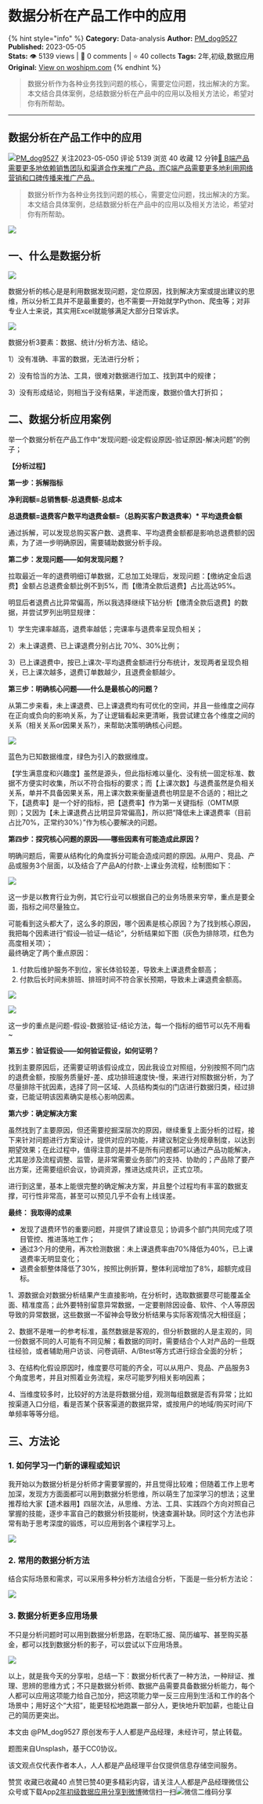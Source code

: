 # 数据分析在产品工作中的应用
{% hint style="info" %}
**Category:** Data-analysis
**Author:** [PM_dog9527](https://www.woshipm.com/u/1495053)
**Published:** 2023-05-05  
**Stats:** 👁️ 5139 views | 💬 0 comments | ⭐ 40 collects
**Tags:** 2年,初级,数据应用
**Original:** [View on woshipm.com](https://www.woshipm.com/data-analysis/5777766.html)
{% endhint %}
> 数据分析作为各种业务找到问题的核心，需要定位问题，找出解决的方案。本文结合具体案例，总结数据分析在产品中的应用以及相关方法论，希望对你有所帮助。

---

## 数据分析在产品工作中的应用

[![](https://static.woshipm.com/view/woshipm_api_def_20230309171725_2572.jpeg?imageView2/1/w/72/h/72/q/100)](https://www.woshipm.com/u/1495053)[PM\_dog9527](https://www.woshipm.com/u/1495053) 关注2023-05-050 评论 5139 浏览 40 收藏 12 分钟[🔗 B端产品需要更多地依赖销售团队和渠道合作来推广产品，而C端产品需要更多地利用网络营销和口碑传播来推广产品..](https://ke.qidianla.com/courses/bcpm)

> 数据分析作为各种业务找到问题的核心，需要定位问题，找出解决的方案。本文结合具体案例，总结数据分析在产品中的应用以及相关方法论，希望对你有所帮助。

![](https://image.woshipm.com/2023/04/14/71970436-da8e-11ed-b69c-00163e0b5ff3.png)

## 一、什么是数据分析

![](https://image.woshipm.com/wp-files/2023/03/r18NYzRHJR1TZtdFdwjo.png)

数据分析的核心是是利用数据发现问题，定位原因，找到解决方案或提出建议的思维，所以分析工具并不是最重要的，也不需要一开始就学Python、爬虫等；对非专业人士来说，其实用Excel就能够满足大部分日常诉求。

![](https://image.woshipm.com/wp-files/2023/03/DgGTftIpVZOvgPzoNpfc.png)

数据分析3要素：数据、统计/分析方法、结论。

1）没有准确、丰富的数据，无法进行分析；

2）没有恰当的方法、工具，很难对数据进行加工、找到其中的规律；

3）没有形成结论，则相当于没有结果，半途而废，数据价值大打折扣；

## 二、数据分析应用案例

举一个数据分析在产品工作中“发现问题-设定假设原因-验证原因-解决问题”的例子；

**【分析过程】**

**第一步：拆解指标**

**净利润额=总销售额-总退费额-总成本**

**总退费额=退费客户数平均退费金额=（总购买客户数退费率）\* 平均退费金额**

通过拆解，可以发现总购买客户数、退费率、平均退费金额都是影响总退费额的因素，为了进一步明确原因，需要辅助数据分析手段。

**第二步：发现问题——如何发现问题？**

拉取最近一年的退费明细订单数据，汇总加工处理后，发现问题：【缴纳定金后退费】金额占总退费金额比例不到5%，而【缴清全款后退费】占比高达95%。

明显后者退费占比异常偏高，所以我选择继续下钻分析【缴清全款后退费】的数据，并尝试罗列出明显规律：

1）学生完课率越高，退费率越低；完课率与退费率呈现负相关；

2）未上课退费、已上课退费分别占比 70%、30%比例；

3）已上课退费中，按已上课次-平均退费金额进行分布统计，发现两者呈现负相关，已上课次越多，退费订单数越少，且退费金额越少。

**第三步：明确核心问题——什么是最核心的问题？**

从第二步来看，未上课退费、已上课退费均有可优化的空间，并且一些维度之间存在正向或负向的影响关系，为了让逻辑看起来更清晰，我尝试建立各个维度之间的关系（相关关系or因果关系?），来帮助决策明确核心问题。

![](https://image.woshipm.com/wp-files/2023/03/v3HFWTaljoI2StFXHDjF.png)

蓝色为已知数据维度，绿色为引入的数据维度。

【学生满意度和兴趣度】虽然是源头，但此指标难以量化、没有统一固定标准、数据不方便实时收集，所以不符合指标的要求；而【上课次数】与退费虽然是负相关关系，单并不具备因果关系，用上课次数来衡量退费也明显是不合适的；相比之下，【退费率】是一个好的指标，把【退费率】作为第一关键指标（OMTM原则）；又因为【未上课退费占比明显异常偏高】，所以把“降低未上课退费率（目前占比70%，正常约30%）”作为核心要解决的问题。

**第四步：探究核心问题的原因——哪些因素有可能造成此原因？**

明确问题后，需要从结构化的角度拆分可能会造成问题的原因。从用户、竞品、产品或服务3个层面，以及结合了产品A的付款-上课业务流程，绘制图如下：

![](https://image.woshipm.com/wp-files/2023/03/fzlcuhd9V6zll4jBUTk1.png)

这一步是以教育行业为例，其它行业可以根据自己的业务场景来穷举，重点是要全面，指标之间尽量独立。

可能看到这头都大了，这么多的原因，哪个因素是核心原因？为了找到核心原因，我把每个因素进行“假设—验证—结论”，分析结果如下图（灰色为排除项，红色为高度相关项）；  
最终确定了两个重点原因：

1.  付款后维护服务不到位，家长体验较差，导致未上课退费金额高；
2.  付款后长时间未排班、排班时间不符合家长预期，导致未上课退费金额高。

![](https://image.woshipm.com/wp-files/2023/03/M141VWhIzv0VVxoyAqPk.png)

![](https://image.woshipm.com/wp-files/2023/03/qDVn6d0RKCELgV59lEah.png)

这一步的重点是问题-假设-数据验证-结论方法，每一个指标的细节可以先不用看~

**第五步：验证假设——如何验证假设，如何证明？**

找到主要原因后，还需要证明该假设成立，因此我设立对照组，分别按照不同门店的退费金额，按服务质量好-差、成功排班速度快-慢，来进行对照数据分析，为了尽量排除干扰因素，选择了同一区域、人员结构类似的门店进行数据归类，经过排查，已能证明该因素确实是核心影响因素。

**第六步：确定解决方案**

虽然找到了主要原因，但还需要挖掘深层次的原因，继续重复上面分析的过程，接下来针对问题进行方案设计，提供对应的功能，并建议制定业务规章制度，以达到期望效果；在此过程中，值得注意的是并不是所有问题都可以通过产品功能解决，尤其是涉及流程调整、监管，是非常需要业务部门的支持、协助的；产品除了要产出方案，还需要组织会议，协调资源，推进达成共识，正式立项。

进行到这里，基本上能很完整的确定解决方案，并且整个过程均有丰富的数据支撑，可行性非常高，甚至可以预见几乎不会有上线误差。

**最终： 我取得的成果**

*   发现了退费环节的重要问题，并提供了建设意见；协调多个部门共同完成了项目管控、推进落地工作；
*   通过3个月的使用，再次检测数据：未上课退费率由70%降低为40%，已上课退费率无明显变化；
*   退费金额整体降低了30%，按照比例折算，整体利润增加了8%，超额完成目标。

1、源数据会对数据分析结果产生直接影响，在分析时，选取数据要尽可能覆盖全面、精准度高；此外要特别留意异常数据，一定要剔除因设备、软件、个人等原因导致的异常数据，这些数据一不留神会导致分析结果与实际客观情况大相径庭；

2、数据不是唯一的参考标准，虽然数据是客观的，但分析数据的人是主观的，同一份数据不同的人可能有不同见解；看数据的同时，需要结合个人对产品的一些既往经验，或者辅助用户访谈、问卷调研、A/Btest等方式进行综合全面的分析；

3、在结构化假设原因时，维度要尽可能的齐全，可以从用户、竞品、产品服务3个角度思考，并且对照着业务流程，来尽可能罗列相关影响因素；

4、当维度较多时，比较好的方法是将数据分组，观测每组数据是否有异常；比如按渠道入口分组，看是否某个获客渠道的数据异常，或按用户的地域/购买时间/下单频率等等分组。

## 三、方法论

### 1\. 如何学习一门新的课程或知识

我开始以为数据分析是分析师才需要掌握的，并且觉得比较难；但随着工作上思考加深，发现方方面面都可以用到数据分析思维，所以萌生了加深学习的想法；这里推荐给大家【道术器用】四层次法，从思维、方法、工具、实践四个方向对照自己掌握的技能，逐步丰富自己的数据分析技能树，快速查漏补缺。同时这个方法也非常有助于思考深度的锻炼，可以应用到各个课程学习上。

![](https://image.woshipm.com/wp-files/2023/03/j6rIf7VV1GjwyQAb75RK.png)

### 2\. 常用的数据分析方法

结合实际场景和需求，可以采用多种分析方法组合分析，下面是一些分析方法论：

![](https://image.woshipm.com/wp-files/2023/03/JBQqnxM7k9ZmDYGy2jri.png)

### 3\. 数据分析更多应用场景

不只是分析问题时可以用到数据分析思路，在职场汇报、简历编写、甚至购买基金，都可以找到数据分析的影子，可以尝试以下应用场景。

![](https://image.woshipm.com/wp-files/2023/03/Fpo5xbounAekErL5uT0N.png)

以上，就是我今天的分享啦，总结一下：数据分析代表了一种方法，一种辩证、推理、思辨的思维方式；不只是数据分析师、数据产品需要具备数据分析能力，每个人都可以应用这项能力给自己加分，把这项能力举一反三应用到生活和工作的各个场景中；用好这个“大招”，能更轻松地跑赢一部分人，更快地升职加薪，也能让自己的简历更突出。

本文由 @PM\_dog9527 原创发布于人人都是产品经理，未经许可，禁止转载。

题图来自Unsplash，基于CC0协议。

该文观点仅代表作者本人，人人都是产品经理平台仅提供信息存储空间服务。

赞赏 收藏已收藏40 点赞已赞40更多精彩内容，请关注人人都是产品经理微信公众号或下载App[2年](https://www.woshipm.com/tag/2%e5%b9%b4)[初级](https://www.woshipm.com/tag/%e5%88%9d%e7%ba%a7)[数据应用](https://www.woshipm.com/tag/%e6%95%b0%e6%8d%ae%e5%ba%94%e7%94%a8)[分享到微博](https://service.weibo.com/share/share.php?appkey=2775287854&title=数据分析在产品工作中的应用&url=https://www.woshipm.com/data-analysis/5777766.html&pic=https://image.woshipm.com/2023/04/14/71970436-da8e-11ed-b69c-00163e0b5ff3.png)微信扫一扫![微信二维码](https://api.pwmqr.com/qrcode/create/?url=https://www.woshipm.com/data-analysis/5777766.html)分享